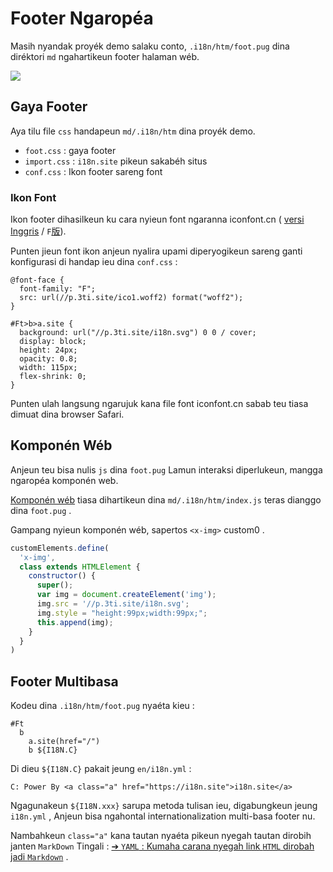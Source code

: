 # Footer Ngaropéa

Masih nyandak proyék demo salaku conto, `.i18n/htm/foot.pug` dina diréktori `md` ngahartikeun footer halaman wéb.

![](https://p.3ti.site/1721286077.avif)

## Gaya Footer

Aya tilu file `css` handapeun `md/.i18n/htm` dina proyék demo.

* `foot.css` : gaya footer
* `import.css` : `i18n.site` pikeun sakabéh situs
* `conf.css` : Ikon footer sareng font

### Ikon Font

Ikon footer dihasilkeun ku cara nyieun font ngaranna iconfont.cn ( [versi Inggris](https://www.iconfont.cn/?lang=en-us) / `F`[版](https://www.iconfont.cn/?lang=zh)).

Punten jieun font ikon anjeun nyalira upami diperyogikeun sareng ganti konfigurasi di handap ieu dina `conf.css` :

```
@font-face {
  font-family: "F";
  src: url(//p.3ti.site/ico1.woff2) format("woff2");
}

#Ft>b>a.site {
  background: url("//p.3ti.site/i18n.svg") 0 0 / cover;
  display: block;
  height: 24px;
  opacity: 0.8;
  width: 115px;
  flex-shrink: 0;
}
```

Punten ulah langsung ngarujuk kana file font iconfont.cn sabab teu tiasa dimuat dina browser Safari.

## Komponén Wéb

Anjeun teu bisa nulis `js` dina `foot.pug` Lamun interaksi diperlukeun, mangga ngaropéa komponén web.

[Komponén wéb](https://www.freecodecamp.org/news/build-your-first-web-component/) tiasa dihartikeun dina `md/.i18n/htm/index.js` teras dianggo dina `foot.pug` .

Gampang nyieun komponén wéb, sapertos `<x-img>` custom0 .

```js
customElements.define(
  'x-img',
  class extends HTMLElement {
    constructor() {
      super();
      var img = document.createElement('img');
      img.src = '//p.3ti.site/i18n.svg';
      img.style = "height:99px;width:99px;";
      this.append(img);
    }
  }
)
```

## Footer Multibasa

Kodeu dina `.i18n/htm/foot.pug` nyaéta kieu :

```
#Ft
  b
    a.site(href="/")
    b ${I18N.C}
```

Di dieu `${I18N.C}` pakait jeung `en/i18n.yml` :

```
C: Power By <a class="a" href="https://i18n.site">i18n.site</a>
```

Ngagunakeun `${I18N.xxx}` sarupa metoda tulisan ieu, digabungkeun jeung `i18n.yml` , Anjeun bisa ngahontal internationalization multi-basa footer nu.

Nambahkeun `class="a"` kana tautan nyaéta pikeun nyegah tautan dirobih janten `MarkDown` Tingali :
 [➔ `YAML` : Kumaha carana nyegah link `HTML` dirobah jadi `Markdown`](/i18/qa#H2) .